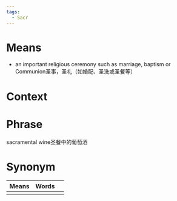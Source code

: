 ```yaml
---
tags:
  - Sacr
---
```

# Means
- an important religious ceremony such as marriage, baptism or Communion圣事，圣礼（如婚配、圣洗或圣餐等）
# Context

# Phrase
sacramental wine圣餐中的葡萄酒
# Synonym
| Means | Words |     |
| ----- | ----- | --- |
|       |       |     |
